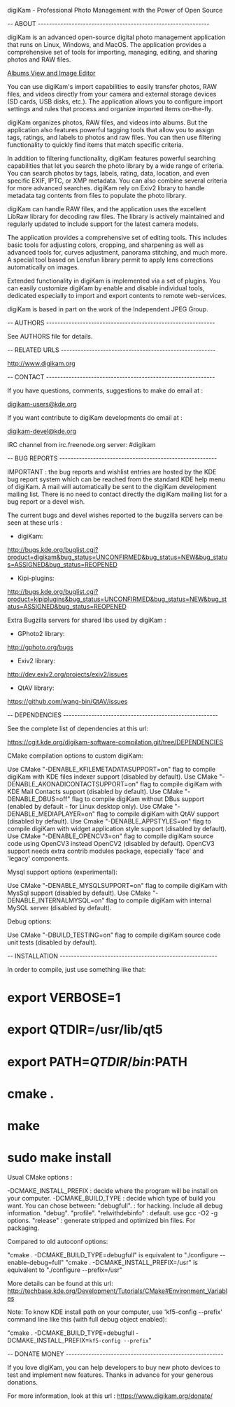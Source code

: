 digiKam - Professional Photo Management with the Power of Open Source

-- ABOUT -------------------------------------------------------------

digiKam is an advanced open-source digital photo management application that runs on Linux, Windows, and MacOS.
The application provides a comprehensive set of tools for importing, managing, editing, and sharing photos and RAW files.

[Albums View and Image Editor](https://c1.staticflickr.com/5/4216/35354951072_a034561b5e_c.jpg)

You can use digiKam's import capabilities to easily transfer photos, RAW files, and videos directly from your camera
and external storage devices (SD cards, USB disks, etc.). The application allows you to configure import settings
and rules that process and organize imported items on-the-fly.

digiKam organizes photos, RAW files, and videos into albums. But the application also features powerful tagging
tools that allow you to assign tags, ratings, and labels to photos and raw files. You can then use filtering
functionality to quickly find items that match specific criteria.

In addition to filtering functionality, digiKam features powerful searching capabilities that let you search
the photo library by a wide range of criteria. You can search photos by tags, labels, rating, data, location,
and even specific EXIF, IPTC, or XMP metadata. You can also combine several criteria for more advanced searches.
digiKam rely on Exiv2 library to handle metadata tag contents from files to populate the photo library.

digiKam can handle RAW files, and the application uses the excellent LibRaw library for decoding raw files.
The library is actively maintained and regularly updated to include support for the latest camera models.

The application provides a comprehensive set of editing tools. This includes basic tools for adjusting colors,
cropping, and sharpening as well as advanced tools for, curves adjustment, panorama stitching, and much more.
A special tool based on Lensfun library permit to apply lens corrections automatically on images.

Extended functionality in digiKam is implemented via a set of plugins. You can easily customize digiKam by enable
and disable individual tools, dedicated especially to import and export contents to remote web-services.

digiKam is based in part on the work of the Independent JPEG Group.

-- AUTHORS ------------------------------------------------------------

See AUTHORS file for details.

-- RELATED URLS -------------------------------------------------------

http://www.digikam.org

-- CONTACT ------------------------------------------------------------

If you have questions, comments, suggestions to make do email at :

digikam-users@kde.org

If you want contribute to digiKam developments do email at :

digikam-devel@kde.org

IRC channel from irc.freenode.org server: #digikam

-- BUG REPORTS --------------------------------------------------------

IMPORTANT : the bug reports and wishlist entries are hosted by the KDE bug report
system which can be reached from the standard KDE help menu of digiKam.
A mail will automatically be sent to the digiKam development mailing list.
There is no need to contact directly the digiKam mailing list for a bug report
or a devel wish.

The current bugs and devel wishes reported to the bugzilla servers can be seen at these urls :

* digiKam:

http://bugs.kde.org/buglist.cgi?product=digikam&bug_status=UNCONFIRMED&bug_status=NEW&bug_status=ASSIGNED&bug_status=REOPENED

* Kipi-plugins:

http://bugs.kde.org/buglist.cgi?product=kipiplugins&bug_status=UNCONFIRMED&bug_status=NEW&bug_status=ASSIGNED&bug_status=REOPENED

Extra Bugzilla servers for shared libs used by digiKam :

* GPhoto2 library:

http://gphoto.org/bugs

* Exiv2 library:

http://dev.exiv2.org/projects/exiv2/issues

* QtAV library:

https://github.com/wang-bin/QtAV/issues

-- DEPENDENCIES -------------------------------------------------------

See the complete list of dependencies at this url:

https://cgit.kde.org/digikam-software-compilation.git/tree/DEPENDENCIES 

CMake compilation options to custom digiKam:

Use CMake "-DENABLE_KFILEMETADATASUPPORT=on"  flag to compile digiKam with KDE files indexer support                                 (disabled by default).
Use CMake "-DENABLE_AKONADICONTACTSUPPORT=on" flag to compile digiKam with KDE Mail Contacts support                                 (disabled by default).
Use CMake "-DENABLE_DBUS=off"                 flag to compile digiKam without DBus support                                           (enabled by default - for Linux desktop only).
Use CMake "-DENABLE_MEDIAPLAYER=on"           flag to compile digiKam with QtAV support                                              (disabled by default).
Use Cmake "-DENABLE_APPSTYLES=on"             flag to compile digiKam with widget application style support                          (disabled by default).
Use CMake "-DENABLE_OPENCV3=on"               flag to compile digiKam source code using OpenCV3 instead OpenCV2                      (disabled by default).
                                              OpenCV3 support needs extra contrib modules package, especially 'face'
                                              and 'legacy' components.

Mysql support options (experimental):

Use CMake "-DENABLE_MYSQLSUPPORT=on"          flag to compile digiKam with MysSql support                                            (disabled by default).
Use CMake "-DENABLE_INTERNALMYSQL=on"         flag to compile digiKam with internal MySQL server                                     (disabled by default).

Debug options:

Use CMake "-DBUILD_TESTING=on"                flag to compile digiKam source code unit tests                                         (disabled by default).

-- INSTALLATION --------------------------------------------------------

In order to compile, just use something like that:

# export VERBOSE=1
# export QTDIR=/usr/lib/qt5
# export PATH=$QTDIR/bin:$PATH
# cmake .
# make
# sudo make install

Usual CMake options :

-DCMAKE_INSTALL_PREFIX : decide where the program will be install on your computer.
-DCMAKE_BUILD_TYPE     : decide which type of build you want. You can chose between:
                         "debugfull".     : for hacking. Include all debug information.
                         "debug".
                         "profile".
                         "relwithdebinfo" : default. use gcc -O2 -g options.
                         "release"        : generate stripped and optimized bin files. For packaging.

Compared to old autoconf options:

"cmake . -DCMAKE_BUILD_TYPE=debugfull" is equivalent to "./configure --enable-debug=full"
"cmake . -DCMAKE_INSTALL_PREFIX=/usr"  is equivalent to "./configure --prefix=/usr"

More details can be found at this url: http://techbase.kde.org/Development/Tutorials/CMake#Environment_Variables

Note: To know KDE install path on your computer, use 'kf5-config --prefix' command line like this (with full debug object enabled):

"cmake . -DCMAKE_BUILD_TYPE=debugfull -DCMAKE_INSTALL_PREFIX=`kf5-config --prefix`"

-- DONATE MONEY --------------------------------------------------------

If you love digiKam, you can help developers to buy new photo devices to test
and implement new features. Thanks in advance for your generous donations.

For more information, look at this url : https://www.digikam.org/donate/
